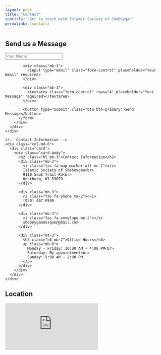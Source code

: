```yaml
---
layout: page
title: "Contact"
subtitle: "Get in touch with Islamic Society of Sheboygan"
permalink: /contact/
---
```


<div class="container py-4">
  <div class="row">
    <!-- Contact Form -->
    <div class="col-md-6 mb-4">
      <div class="card">
        <div class="card-body">
          <h2 class="h5 mb-3">Send us a Message</h2>
          <form id="contact-form">
            <div class="mb-3">
              <input type="text" class="form-control" placeholder="Your Name" required>
            </div>
            
            <div class="mb-3">
              <input type="email" class="form-control" placeholder="Your Email" required>
            </div>
            
            <div class="mb-3">
              <textarea class="form-control" rows="4" placeholder="Your Message" required></textarea>
            </div>
            
            <button type="submit" class="btn btn-primary">Send Message</button>
          </form>
        </div>
      </div>
    </div>

    <!-- Contact Information -->
    <div class="col-md-6">
      <div class="card">
        <div class="card-body">
          <h2 class="h5 mb-3">Contact Information</h2>
          <div class="mb-3">
            <i class="fas fa-map-marker-alt me-2"></i>
            Islamic Society of Sheboygan<br>
            9110 Sauk Trail Rd<br>
            Oostburg, WI 53070
          </div>
          
          <div class="mb-3">
            <i class="fas fa-phone me-2"></i>
            (920) 467-0599
          </div>
          
          <div class="mb-3">
            <i class="fas fa-envelope me-2"></i>
            sheboyganmosque@gmail.com
          </div>

          <div class="mt-3">
            <h3 class="h6 mb-2">Office Hours</h3>
            <p class="mb-0">
              Monday - Friday: 10:00 AM - 4:00 PM<br>
              Saturday: By appointment<br>
              Sunday: 9:00 AM - 2:00 PM
            </p>
          </div>
        </div>
      </div>
    </div>
  </div>

  <!-- Map -->
  <div class="row mt-4">
    <div class="col-12">
      <div class="card">
        <div class="card-body">
          <h2 class="h5 mb-3">Location</h2>
          <div class="ratio ratio-16x9">
            <iframe src="https://www.google.com/maps/embed?pb=!1m18!1m12!1m3!1d3082.6627109701258!2d-87.77461802382366!3d43.644490171102554!2m3!1f0!2f0!3f0!3m2!1i1024!2i768!4f13.1!3m3!1m2!1s0x8804a49cb675a77f%3A0xaa465b2014abf05a!2sIslamic%20Society%20of%20Sheboygan!5e1!3m2!1sen!2sus!4v1743903845870!5m2!1sen!2sus" style="border:0;" allowfullscreen="" loading="lazy" referrerpolicy="no-referrer-when-downgrade"></iframe>
          </div>
        </div>
      </div>
    </div>
  </div>
</div>

<script>
document.getElementById('contact-form').addEventListener('submit', function(event) {
  event.preventDefault();
  // Add your form submission logic here
  alert('Thank you for your message. We will get back to you soon.');
  this.reset();
});
</script>
